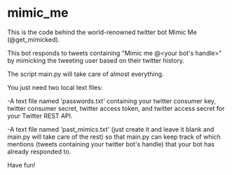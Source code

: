 # mimic_me

This is the code behind the world-renowned twitter bot Mimic Me (@get_mimicked).

This bot responds to tweets containing "Mimic me @\<your bot's handle\>" by mimicking the tweeting user based on their twitter history.

The script main.py will take care of almost everything.

You just need two local text files:

-A text file named 'passwords.txt' containing your twitter consumer key, twitter consumer secret, twitter access token,
    and twitter access secret for your Twitter REST API. 
    
-A text file named 'past_mimics.txt' (just create it and leave it blank and main.py will take care of the rest) so that
    main.py can keep track of which mentions (tweets containing your twitter bot's handle) that your bot has already 
    responded to.
    
Have fun!
